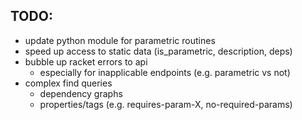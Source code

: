 ## TODO:

- update python module for parametric routines
- speed up access to static data (is_parametric, description, deps)
- bubble up racket errors to api
  - especially for inapplicable endpoints (e.g. parametric vs not)
- complex find queries
  - dependency graphs
  - properties/tags (e.g. requires-param-X, no-required-params)
